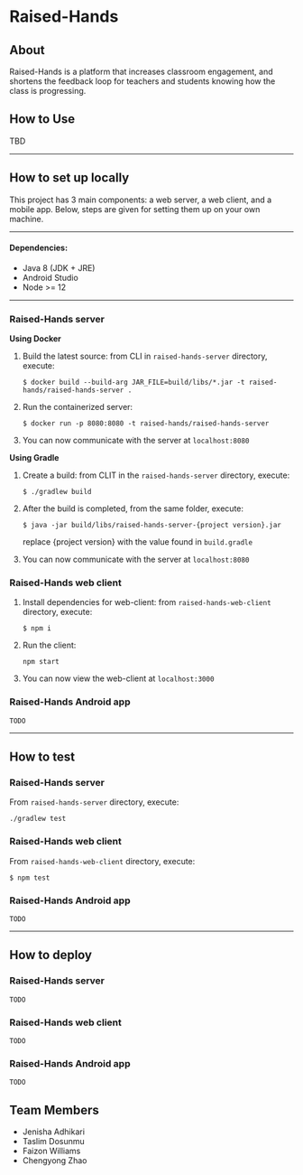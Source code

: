 # Raised-Hands
## About

Raised-Hands is a platform that increases classroom engagement, and shortens the feedback loop for teachers and students knowing how the class is progressing.

## How to Use

TBD

---
## How to set up locally

This project has 3 main components: a web server, a web client, and a mobile app. Below, steps are given for setting them up on your own machine.

---
#### Dependencies:
* Java 8 (JDK + JRE)
* Android Studio
* Node >= 12

---

### Raised-Hands server
**Using Docker**  
1. Build the latest source: from CLI in `raised-hands-server` directory, execute:
    ```
    $ docker build --build-arg JAR_FILE=build/libs/*.jar -t raised-hands/raised-hands-server .
    ```
2. Run the containerized server:
    ```
    $ docker run -p 8080:8080 -t raised-hands/raised-hands-server
    ```
3. You can now communicate with the server at `localhost:8080`
  
**Using Gradle**
1. Create a build: from CLIT in the `raised-hands-server` directory, execute:
    ```
    $ ./gradlew build 
    ```
2. After the build is completed, from the same folder, execute:
    ```
    $ java -jar build/libs/raised-hands-server-{project version}.jar
    ```
    replace {project version} with the value found in `build.gradle`

3. You can now communicate with the server at `localhost:8080`

### Raised-Hands web client
1. Install dependencies for web-client: from `raised-hands-web-client` directory, execute:
    ```
    $ npm i
    ```
2. Run the client:
    ```
    npm start
    ```
3. You can now view the web-client at `localhost:3000`

### Raised-Hands Android app

`TODO`

---
## How to test

### Raised-Hands server

From  `raised-hands-server` directory, execute:
```
./gradlew test
```

### Raised-Hands web client

From `raised-hands-web-client` directory, execute:
```
$ npm test
```

### Raised-Hands Android app

`TODO`

---
## How to deploy

### Raised-Hands server

`TODO`

### Raised-Hands web client

`TODO`

### Raised-Hands Android app

`TODO`

## Team Members
- Jenisha Adhikari
- Taslim Dosunmu
- Faizon Williams
- Chengyong Zhao
